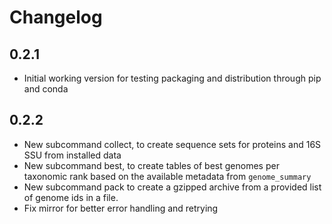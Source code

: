 # Changelog

## 0.2.1

- Initial working version for testing packaging and distribution through pip
and conda

## 0.2.2

- New subcommand collect, to create sequence sets for proteins and 16S SSU
from installed data
- New subcommand best, to create tables of best genomes per taxonomic rank
based on the available metadata from `genome_summary`
- New subcommand pack to create a gzipped archive from a provided list of
genome ids in a file.
- Fix mirror for better error handling and retrying

